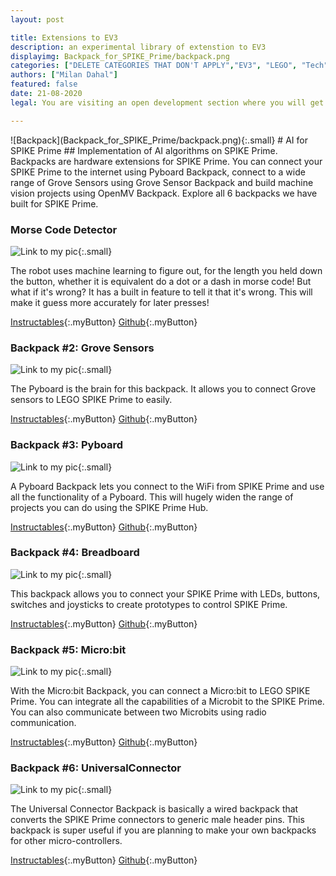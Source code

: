 ```yaml
---
layout: post

title: Extensions to EV3
description: an experimental library of extenstion to EV3
displayimg: Backpack_for_SPIKE_Prime/backpack.png
categories: ["DELETE CATEGORIES THAT DON'T APPLY","EV3", "LEGO", "Tech"]
authors: ["Milan Dahal"]
featured: false
date: 21-08-2020
legal: You are visiting an open development section where you will get access to so-called “developer software”, which offers documentation on different ways to operate the LEGO® Education SPIKE™ Prime Hub and technology. Whatever use you make of the developer software, bear in mind that the results are not experiences that the LEGO Group endorses, is with or will be liable for. No rights in or to trademarks of the LEGO Group are implied or given, and you may not apply to or register any protection anywhere in the world for intellectual property or industrial rights or similar in respect of any developer software, derivative or other result achieved through its use. The developer software is made available “as is” and, to the extent possible, no warranties or representations are implied or given in relation to it by the LEGO Group. It’s your responsibility to ensure all uses that you make and enable others to make comply with all applicable laws and best practices. By accessing the developer software, you acknowledge that the terms and conditions set out above and in LEGO Education’s terms of use for SPIKE Prime apply

---
```



<!--IMAGE_TEXT_OVERLAY creates a image with a text box over it--------------------->
<div class="image_text_overlay" markdown="1">
![Backpack](Backpack_for_SPIKE_Prime/backpack.png){:.small}
# AI for SPIKE Prime
##  Implementation of AI algorithms on SPIKE Prime.
Backpacks are hardware extensions for SPIKE Prime. You can connect your SPIKE Prime to the internet using Pyboard Backpack, connect to a wide range of Grove Sensors using Grove Sensor Backpack and build machine vision projects using OpenMV Backpack. Explore all 6 backpacks we have built for SPIKE Prime.  
</div>

<!--document creates a grid of documentss--------------------->
<div class="free_write" markdown="1">


### Morse Code Detector
![Link to my pic](images_jason/20200716_113806.jpg){:.small}

The robot uses machine learning to figure out, for the length you held down the button, whether it is equivalent do a dot or a dash in morse code! But what if it's wrong? It has a built in feature to tell it that it's wrong. This will make it guess more accurately for later presses!


[Instructables](https://www.instructables.com/id/Backpack-1-OpenMV-Camera/){:.myButton}
[Github](https://github.com/ceeoinnovations/SPIKEPrimeBackpacks/tree/master/examples){:.myButton}



### Backpack #2: Grove Sensors
![Link to my pic](Backpack_for_SPIKE_Prime/Backpack2.jpg){:.small}

The Pyboard is the brain for this backpack. It allows you to connect Grove sensors to LEGO SPIKE Prime to easily.


[Instructables](https://www.instructables.com/id/Backpack-2-Grove-Sensors/){:.myButton}
[Github](https://github.com/ceeoinnovations/SPIKEPrimeBackpacks/tree/master/examples){:.myButton}


### Backpack #3: Pyboard
![Link to my pic](Backpack_for_SPIKE_Prime/Backpack3.jpg){:.small}

A Pyboard Backpack lets you connect to the WiFi from SPIKE Prime and use all the functionality of a Pyboard. This will hugely widen the range of projects you can do using the SPIKE Prime Hub.

[Instructables](https://www.instructables.com/id/Backpack-3-PyBoard/){:.myButton}
[Github](https://github.com/ceeoinnovations/SPIKEPrimeBackpacks/tree/master/examples){:.myButton}


### Backpack #4: Breadboard
![Link to my pic](Backpack_for_SPIKE_Prime/Backpack4.jpg){:.small}

This backpack allows you to connect your SPIKE Prime with LEDs, buttons, switches and joysticks to create prototypes to control SPIKE Prime.

[Instructables](https://www.instructables.com/id/Backpack-4-Breadboard/){:.myButton}
[Github](https://github.com/ceeoinnovations/SPIKEPrimeBackpacks/tree/master/examples){:.myButton}



### Backpack #5: Micro:bit
![Link to my pic](Backpack_for_SPIKE_Prime/Backpack5.jpg){:.small}


With the Micro:bit Backpack, you can connect a Micro:bit to LEGO SPIKE Prime. You can integrate all the capabilities of a Microbit to the SPIKE Prime. You can also communicate between two Microbits using radio communication.

[Instructables](https://www.instructables.com/id/Backpack-5-Microbit){:.myButton}
[Github](https://github.com/ceeoinnovations/SPIKEPrimeBackpacks/tree/master/examples){:.myButton}

### Backpack #6: UniversalConnector
![Link to my pic](Backpack_for_SPIKE_Prime/Backpack6.jpg){:.small}


The Universal Connector Backpack is basically a wired backpack that converts the SPIKE Prime connectors to generic male header pins. This backpack is super useful if you are planning to make your own backpacks for other micro-controllers.

[Instructables](https://www.instructables.com/id/Backpack-6-Universal-Connector/){:.myButton}
[Github](https://github.com/ceeoinnovations/SPIKEPrimeBackpacks/tree/master/examples){:.myButton}


</div>
